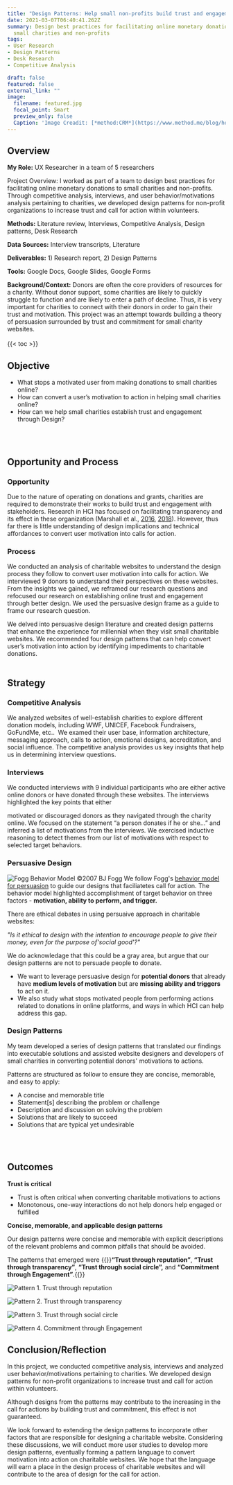 ```yaml
---
title: "Design Patterns: Help small non-profits build trust and engagement"
date: 2021-03-07T06:40:41.262Z
summary: Design best practices for facilitating online monetary donations to
  small charities and non-profits
tags:
- User Research 
- Design Patterns
- Desk Research
- Competitive Analysis

draft: false
featured: false
external_link: ""
image:
  filename: featured.jpg
  focal_point: Smart
  preview_only: false
  Caption: 'Image Creadit: [*method:CRM*](https://www.method.me/blog/how-to-create-online-donation-pages/)'
---
```

## Overview

**My Role:** UX Researcher in a team of 5 researchers

Project Overview: I worked as part of a team to design best practices for facilitating online monetary donations to small charities and non-profits. Through competitive analysis, interviews, and user behavior/motivations analysis pertaining to charities, we developed design patterns for non-profit organizations to increase trust and call for action within volunteers.

**Methods:** Literature review, Interviews, Competitive Analysis, Design patterns, Desk Research  

**Data Sources:** Interview transcripts, Literature  

**Deliverables:** 1) Research report, 2) Design Patterns

**Tools:** Google Docs, Google Slides, Google Forms

**Background/Context:** Donors are often the core providers of resources for a charity. Without donor support, some charities are likely to quickly struggle to function and are likely to enter a path of decline. Thus, it is very important for charities to connect with their donors in order to gain their trust and motivation. This project was an attempt towards building a theory of persuasion surrounded by trust and commitment for small charity websites.
</br>
</br>
{{< toc >}} 

## Objective

* What stops a motivated user from making donations to small charities online? 
* How can convert a user’s motivation to action in helping small charities online?  
* How can we help small charities establish trust and engagement through Design?
</br>
</br>

## Opportunity and Process

### Opportunity
Due to the nature of operating on donations and grants, charities are required to demonstrate their works to build trust and
engagement with stakeholders. Research in HCI has focused on facilitating transparency and its effect in these organization (Marshall et al., [2016](https://dl.acm.org/doi/abs/10.1145/2858036.2858301), [2018](https://dl.acm.org/doi/abs/10.1145/3173574.3173849)). However, thus far there is little understanding of design implications and technical affordances to convert user motivation into calls for action.

### Process

We conducted an analysis of charitable websites to understand the design process they follow to convert user motivation into calls for action. We interviewed 9 donors to understand their perspectives on these websites. From the insights we gained, we reframed our research questions and refocused our research on establishing online trust and engagement through better design. We used the persuasive design frame as a guide to frame our research question. 

We delved into persuasive design literature and created design patterns that enhance the experience for millennial when they visit small charitable websites. We recommended four design patterns that can help convert user’s motivation into action by identifying impediments to charitable donations. 
</br>
</br>

## Strategy

### Competitive Analysis 

We analyzed websites of well-establish charities to explore different donation models, including WWF, UNICEF, Facebook Fundraisers, GoFundMe, etc..  We examed their user base, information architecture, messaging approach, calls to action, emotional designs, accreditation, and social influence. The competitive analysis provides us key insights that help us in determining interview questions.

### Interviews 

We conducted interviews with 9 individual participants who are either active online donors or have donated through these websites. The interviews highlighted the key points that either

motivated or discouraged donors as they navigated through the charity online. We focused on the statement “a person donates if he or she…” and inferred a list of motivations from the interviews. We exercised inductive reasoning to detect themes from our list of motivations with respect to selected target behaviors.

### Persuasive Design 
![Fogg Behavior Model ©2007 BJ Fogg](https://behaviormodel.org/wp-content/uploads/2020/08/Fogg-Behavior-Model.jpg)
We follow Fogg's [behavior model for persuasion](https://dl.acm.org/doi/abs/10.1145/1541948.1541999) to guide our designs that faciliatetes call for action. The behavior model highlighted accomplishment of target behavior on three factors - **motivation, ability to perform, and trigger.**

There are ethical debates in using persuaive approach in
charitable websites: 

_"Is it ethical to design with the intention to encourage people to give their money, even for the purpose of'social good'?"_

We do acknowledage that this could be a gray area, but argue that our design patterns are not to persuade people to donate. 
* We want to leverage persuasive design for **potential donors** that already have **medium levels of motivation** but are **missing ability and triggers** to act on it. 
* We also study what stops motivated people from performing actions related to donations in online platforms, and ways in which HCI can help address this gap.

### Design Patterns

My team developed a series of design patterns that translated our findings into executable solutions and assisted website designers and developers of small charities in converting potential donors' motivations to actions. 

Patterns are structured as follow to ensure they are concise, memorable, and easy to apply:

* A concise and memorable title
* Statement\[s] describing the problem or challenge
* Description and discussion on solving the problem
* Solutions that are likely to succeed
* Solutions that are typical yet undesirable
</br>
</br>

## Outcomes 

**Trust is critical**

* Trust is often critical when converting charitable motivations to actions
* Monotonous, one-way interactions do not help donors help engaged or fulfilled

**Concise, memorable, and applicable design patterns**

Our design patterns were concise and memorable with explicit descriptions of the relevant problems and common pitfalls that should be avoided. 

The patterns that emerged were {{<hl>}}**“Trust through reputation”**, **“Trust through transparency”**, **“Trust through social circle”,** and **“Commitment through Engagement”**.{{</hl>}}

![**Pattern 1.** Trust through reputation](https://lh5.googleusercontent.com/df2AesRWyJ0-ocx2hYCzmh4bp3xJzZcbQB64nbIUWNkdxj5PW-4gxHdgx5EaTkHmqBJNipQ8t8DA6DSSgVGYezO5FYMieftuSZkA58xeascr03L7F2A11jalmCM6EUc6qO-I7uWG)

![**Pattern 2.** Trust through transparency](https://lh4.googleusercontent.com/QhDDblWsPHbgNi_c4piiVRsmkf6985k8pC7S1YsScd24yJ4drQEee074qisOuTJRGyKdLQza4Ye9tNMnm3NWWQJkK7NFy8DXfTo0GJpQKpeFkh3vG8aKdrEBrI05Gni8F-NfzXKl)

![**Pattern 3.** Trust through social circle](https://lh6.googleusercontent.com/_OHI6pjAZiTiGuFRIBxY7XDkph7kbfG-Dl3s5wN4nYvUOMreXhFx_dHVfvBnXoLSEbFhU46vf-2GKQU5-I-HqBhGNLEKOuq7wH9eIal64JTq6TT_5f1P8zNBCP7A-H8-kxPbWme4)

![**Pattern 4.** Commitment through Engagement](https://lh6.googleusercontent.com/lc3ygF4dGW42M28tVaZL6_jYUWA8S6KM5dJ7lXz4AlcpdfAn7KIKKGDVWVJpyfLREkwevGSuOIJi3Ty7wkZAwJ2RAm6MCLkY_nrNZ1lKtFVzsXf403-imLR56Axfw8OJ2dXGXZHc)


## Conclusion/Reflection

In this project, we conducted competitive analysis, interviews and analyzed user behavior/motivations pertaining to charities. We developed design patterns for non-profit organizations to increase trust and call for action within volunteers.

Although designs from the patterns may contribute to the increasing in the call for actions by building trust and commitment, this effect is not guaranteed.

We look forward to extending the design patterns to incorporate other factors that are responsible for designing a charitable website. Considering these discussions, we will conduct more user studies to develop more design patterns, eventually forming a pattern language to convert motivation into action on charitable websites. We hope that the language will earn a place in the design process of charitable websites and will contribute to the area of design for the call for action.